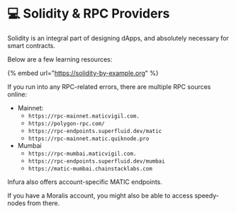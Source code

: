 # 💻 Solidity & RPC Providers

Solidity is an integral part of designing dApps, and absolutely necessary for smart contracts.

Below are a few learning resources:

{% embed url="https://solidity-by-example.org" %}

If you run into any RPC-related errors, there are multiple RPC sources online:

* Mainnet:
  * `https://rpc-mainnet.maticvigil.com.`
  * `https://polygon-rpc.com/`
  * `https://rpc-endpoints.superfluid.dev/matic`
  * `https://rpc-mainnet.matic.quiknode.pro`
* Mumbai
  * `https://rpc-mumbai.maticvigil.com.`
  * `https://rpc-endpoints.superfluid.dev/mumbai`
  * `https://matic-mumbai.chainstacklabs.com`

Infura also offers account-specific MATIC endpoints.

If you have a Moralis account, you might also be able to access speedy-nodes from there.
